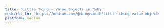 ```yaml
---
title: 'Little Thing — Value Objects in Ruby'
redirect_to: 'https://medium.com/@dannysmith/little-thing-value-objects-in-ruby-c4745aeb9c07'
platform: medium
---
```

